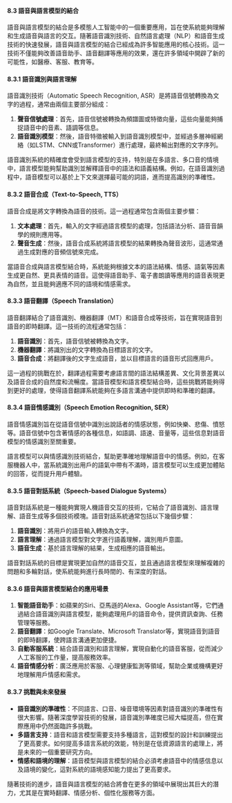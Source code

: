 #### **8.3 語音與語言模型的結合**

語音與語言模型的結合是多模態人工智能中的一個重要應用，旨在使系統能夠理解和生成語音與語言的交互。隨著語音識別技術、自然語言處理（NLP）和語音生成技術的快速發展，語音與語言模型的結合已經成為許多智能應用的核心技術。這一技術不僅能夠改善語音助手、語音翻譯等應用的效果，還在許多領域中開辟了新的可能性，如醫療、客服、教育等。

#### **8.3.1 語音識別與語言理解**

語音識別技術（Automatic Speech Recognition, ASR）是將語音信號轉換為文字的過程，通常由兩個主要部分組成：

1. **聲音信號處理**：首先，語音信號被轉換為頻譜圖或特徵向量，這些向量能夠捕捉語音中的音素、語調等信息。
2. **語音識別模型**：然後，語音特徵被輸入到語音識別模型中，並經過多層神經網絡（如LSTM、CNN或Transformer）進行處理，最終輸出對應的文字序列。

語音識別系統的精確度會受到語言模型的支持，特別是在多語言、多口音的情境中，語言模型能夠幫助識別並解釋語音中的語法和語義結構。例如，在語音識別過程中，語音模型可以基於上下文來選擇最可能的詞語，進而提高識別的準確性。

#### **8.3.2 語音合成（Text-to-Speech, TTS）**

語音合成是將文字轉換為語音的技術。這一過程通常包含兩個主要步驟：

1. **文本處理**：首先，輸入的文字經過語言模型的處理，包括語法分析、語音音韻學的規則應用等。
2. **聲音生成**：然後，語音合成系統將語言模型的結果轉換為聲音波形，這通常通過生成對應的音頻信號來完成。

當語音合成與語言模型結合時，系統能夠根據文本的語法結構、情感、語氣等因素生成更自然、更具表情的語音。這使得語音助手、電子書朗讀等應用的語音表現更為自然，並且能夠適應不同的語境和情感需求。

#### **8.3.3 語音翻譯（Speech Translation）**

語音翻譯結合了語音識別、機器翻譯（MT）和語音合成等技術，旨在實現語音到語音的即時翻譯。這一技術的流程通常包括：

1. **語音識別**：首先，語音信號被轉換為文字。
2. **機器翻譯**：將識別出的文字轉換為目標語言的文字。
3. **語音合成**：將翻譯後的文字生成語音，並以目標語言的語音形式回應用戶。

這一過程的挑戰在於，翻譯過程需要考慮語言間的語法結構差異、文化背景差異以及語音合成的自然度和流暢度。當語音模型和語言模型結合時，這些挑戰將能夠得到更好的處理，使得語音翻譯系統能夠在多語言溝通中提供即時和準確的翻譯。

#### **8.3.4 語音情感識別（Speech Emotion Recognition, SER）**

語音情感識別旨在從語音信號中識別出說話者的情感狀態，例如快樂、悲傷、憤怒等。語音信號中包含著情感的各種信息，如語調、語速、音量等，這些信息對語音模型的情感識別至關重要。

語言模型可以與情感識別技術結合，幫助更準確地理解語音中的情感。例如，在客服機器人中，當系統識別出用戶的語氣中帶有不滿時，語言模型可以生成更加體貼的回答，從而提升用戶體驗。

#### **8.3.5 語音對話系統（Speech-based Dialogue Systems）**

語音對話系統是一種能夠實現人機語音交互的技術，它結合了語音識別、語言理解、語音生成等多個技術模塊。語音對話系統通常包括以下幾個步驟：

1. **語音識別**：將用戶的語音輸入轉換為文字。
2. **語言理解**：通過語言模型對文字進行語義理解，識別用戶意圖。
3. **語音生成**：基於語言理解的結果，生成相應的語音輸出。

語音對話系統的目標是實現更加自然的語音交互，並且通過語言模型來理解複雜的問題和多輪對話，使系統能夠進行長時間的、有深度的對話。

#### **8.3.6 語音與語言模型結合的應用場景**

1. **智能語音助手**：如蘋果的Siri、亞馬遜的Alexa、Google Assistant等，它們通過結合語音識別與語言模型，能夠處理用戶的語音命令，提供資訊查詢、任務管理等服務。
2. **語音翻譯**：如Google Translate、Microsoft Translator等，實現語音到語音的即時翻譯，使跨語言溝通更加便捷。
3. **自動客服系統**：結合語音識別和語言理解，實現自動化的語音客服，從而減少人工客服的工作量，提高服務效率。
4. **語音情感分析**：廣泛應用於客服、心理健康監測等領域，幫助企業或機構更好地理解用戶情感和需求。

#### **8.3.7 挑戰與未來發展**

- **語音識別的準確性**：不同語言、口音、噪音環境等因素對語音識別的準確性有很大影響。隨著深度學習技術的發展，語音識別準確度已經大幅提高，但在實際應用中仍然面臨許多挑戰。
- **多語言支持**：語音和語言模型需要支持多種語言，這對模型的設計和訓練提出了更高要求。如何提高多語言系統的效能，特別是在低資源語言的處理上，將是未來的一個重要研究方向。
- **情感和語境的理解**：語音模型與語言模型的結合必須考慮語音中的情感信息以及語境的變化，這對系統的語境感知能力提出了更高要求。

隨著技術的進步，語音與語言模型的結合將會在更多的領域中展現出其巨大的潛力，尤其是在實時翻譯、情感分析、個性化服務等方面。
